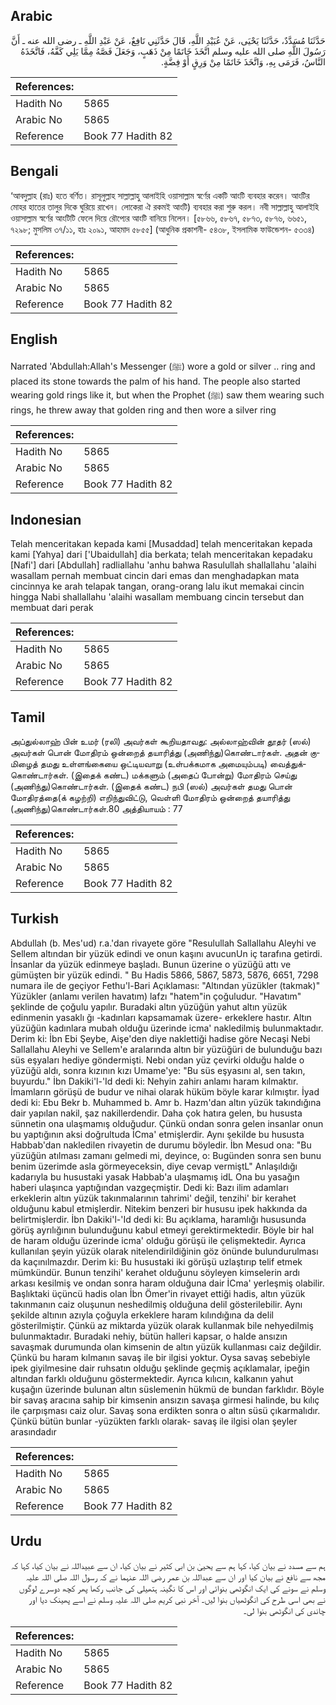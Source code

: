 ## Arabic


<div dir="rtl" lang="ar" style={{fontSize:'larger',backgroundColor:'#f8f9fa',padding:20}}>
حَدَّثَنَا مُسَدَّدٌ، حَدَّثَنَا يَحْيَى، عَنْ عُبَيْدِ اللَّهِ، قَالَ حَدَّثَنِي نَافِعٌ، عَنْ عَبْدِ اللَّهِ ـ رضى الله عنه ـ أَنَّ رَسُولَ اللَّهِ صلى الله عليه وسلم اتَّخَذَ خَاتَمًا مِنْ ذَهَبٍ، وَجَعَلَ فَصَّهُ مِمَّا يَلِي كَفَّهُ، فَاتَّخَذَهُ النَّاسُ، فَرَمَى بِهِ، وَاتَّخَذَ خَاتَمًا مِنْ وَرِقٍ أَوْ فِضَّةٍ‏.‏
</div>
<div style={{backgroundColor:'#f8f9fa',padding:20, marginBottom: 10}}><table> <thead> <tr> <th>References:</th> <th></th> </tr> </thead> <tbody><tr><td>Hadith No</td><td>5865</td></tr><tr><td>Arabic No</td><td>5865</td></tr><tr><td>Reference</td><td>Book 77 Hadith 82</td></tr></tbody></table></div>

## Bengali


<div dir="ltr" lang="bn" style={{fontSize:'larger',backgroundColor:'#f8f9fa',padding:20}}>
‘আবদুল্লাহ (রাঃ) হতে বর্ণিত। রাসূলুল্লাহ সাল্লাল্লাহু আলাইহি ওয়াসাল্লাম স্বর্ণের একটি আংটি ব্যবহার করেন। আংটির মোহর হাতের তালুর দিকে ঘুরিয়ে রাখেন। লোকেরা ঐ রকমই আংটি) ব্যবহার করা শুরু করল। নবী সাল্লাল্লাহু আলাইহি ওয়াসাল্লাম স্বর্ণের আংটিটি ফেলে দিয়ে রৌপ্যের আংটি বানিয়ে নিলেন। [৫৮৬৬, ৫৮৬৭, ৫৮৭৩, ৫৮৭৬, ৬৬৫১, ৭২৯৮; মুসলিম ৩৭/১১, হাঃ ২০৯১, আহমাদ ৫৮৫৫] (আধুনিক প্রকাশনী- ৫৪৩৮, ইসলামিক ফাউন্ডেশন- ৫৩৩৪)
</div>
<div style={{backgroundColor:'#f8f9fa',padding:20, marginBottom: 10}}><table> <thead> <tr> <th>References:</th> <th></th> </tr> </thead> <tbody><tr><td>Hadith No</td><td>5865</td></tr><tr><td>Arabic No</td><td>5865</td></tr><tr><td>Reference</td><td>Book 77 Hadith 82</td></tr></tbody></table></div>

## English


<div dir="ltr" lang="en" style={{fontSize:'larger',backgroundColor:'#f8f9fa',padding:20}}>
Narrated 'Abdullah:Allah's Messenger (ﷺ) wore a gold or silver .. ring and placed its stone towards the palm of his hand. The people also started wearing gold rings like it, but when the Prophet (ﷺ) saw them wearing such rings, he threw away that golden ring and then wore a silver ring
</div>
<div style={{backgroundColor:'#f8f9fa',padding:20, marginBottom: 10}}><table> <thead> <tr> <th>References:</th> <th></th> </tr> </thead> <tbody><tr><td>Hadith No</td><td>5865</td></tr><tr><td>Arabic No</td><td>5865</td></tr><tr><td>Reference</td><td>Book 77 Hadith 82</td></tr></tbody></table></div>

## Indonesian


<div dir="ltr" lang="id" style={{fontSize:'larger',backgroundColor:'#f8f9fa',padding:20}}>
Telah menceritakan kepada kami [Musaddad] telah menceritakan kepada kami [Yahya] dari ['Ubaidullah] dia berkata; telah menceritakan kepadaku [Nafi'] dari [Abdullah] radliallahu 'anhu bahwa Rasulullah shallallahu 'alaihi wasallam pernah membuat cincin dari emas dan menghadapkan mata cincinnya ke arah telapak tangan, orang-orang lalu ikut memakai cincin hingga Nabi shallallahu 'alaihi wasallam membuang cincin tersebut dan membuat dari perak
</div>
<div style={{backgroundColor:'#f8f9fa',padding:20, marginBottom: 10}}><table> <thead> <tr> <th>References:</th> <th></th> </tr> </thead> <tbody><tr><td>Hadith No</td><td>5865</td></tr><tr><td>Arabic No</td><td>5865</td></tr><tr><td>Reference</td><td>Book 77 Hadith 82</td></tr></tbody></table></div>

## Tamil


<div dir="ltr" lang="ta" style={{fontSize:'larger',backgroundColor:'#f8f9fa',padding:20}}>
அப்துல்லாஹ் பின் உமர் (ரலி) அவர்கள் கூறியதாவது: அல்லாஹ்வின் தூதர் (ஸல்) அவர்கள் பொன் மோதிரம் ஒன்றைத் தயாரித்து (அணிந்து)கொண்டார்கள். அதன் குமிழைத் தமது உள்ளங்கையை ஒட்டியவாறு (உள்பக்கமாக அமையும்படி) வைத்துக்கொண்டார்கள். (இதைக் கண்ட) மக்களும் (அதைப் போன்று) மோதிரம் செய்து (அணிந்து)கொண்டார்கள். (இதைக் கண்ட) நபி (ஸல்) அவர்கள் தமது பொன் மோதிரத்தை(க் கழற்றி) எறிந்துவிட்டு, வெள்ளி மோதிரம் ஒன்றைத் தயாரித்து (அணிந்து)கொண்டார்கள்.80 அத்தியாயம் : 77
</div>
<div style={{backgroundColor:'#f8f9fa',padding:20, marginBottom: 10}}><table> <thead> <tr> <th>References:</th> <th></th> </tr> </thead> <tbody><tr><td>Hadith No</td><td>5865</td></tr><tr><td>Arabic No</td><td>5865</td></tr><tr><td>Reference</td><td>Book 77 Hadith 82</td></tr></tbody></table></div>

## Turkish


<div dir="ltr" lang="tr" style={{fontSize:'larger',backgroundColor:'#f8f9fa',padding:20}}>
Abdullah (b. Mes'ud) r.a.'dan rivayete göre "Resulullah Sallallahu Aleyhi ve Sellem altından bir yüzük edindi ve onun kaşını avucunUn iç tarafına getirdi. İnsanlar da yüzük edinmeye başladı. Bunun üzerine o yüzüğü attı ve gümüşten bir yüzük edindi. " Bu Hadis 5866, 5867, 5873, 5876, 6651, 7298 numara ile de geçiyor Fethu'l-Bari Açıklaması: "Altından yüzükler (takmak)" Yüzükler (anlamı verilen havatım) lafzı "hatem"in çoğuludur. "Havatım" şeklinde de çoğulu yapılır. Buradaki altın yüzüğün yahut altın yüzük edinmenin yasaklı ğı -kadınları kapsamamak üzere- erkeklere hastır. Altın yüzüğün kadınlara mubah olduğu üzerinde icma' nakledilmiş bulunmaktadır. Derim ki: İbn Ebi Şeybe, Aişe'den diye naklettiği hadise göre Necaşi Nebi Sallallahu Aleyhi ve Sellem'e aralarında altın bir yüzüğüri de bulunduğu bazı süs eşyaları hediye göndermişti. Nebi ondan yüz çevirki olduğu halde o yüzüğü aldı, sonra kızının kızı Umame'ye: "Bu süs eşyasını al, sen takın, buyurdu." İbn Dakiki'l-'Id dedi ki: Nehyin zahirı anlamı haram kılmaktır. İmamların görüşü de budur ve nihai olarak hüküm böyle karar kılmıştır. İyad dedi ki: Ebu Bekr b. Muhammed b. Amr b. Hazm'dan altın yüzük takındığına dair yapılan nakil, şaz nakillerdendir. Daha çok hatıra gelen, bu hususta sünnetin ona ulaşmamış olduğudur. Çünkü ondan sonra gelen insanlar onun bu yaptığının aksi doğrultuda İCma' etmişlerdir. Aynı şekilde bu hususta Habbab'dan nakledilen rivayetin de durumu böyledir. İbn Mesud ona: "Bu yüzüğün atılması zamanı gelmedi mi, deyince, o: Bugünden sonra sen bunu benim üzerimde asla görmeyeceksin, diye cevap vermiştL" Anlaşıldığı kadarıyla bu husustaki yasak Habbab'a ulaşmamış idL Ona bu yasağın haberi ulaşınca yaptığından vazgeçmiştir. Dedi ki: Bazı ilim adamları erkeklerin altın yüzük takınmalarının tahrimi' değil, tenzihi' bir kerahet olduğunu kabul etmişlerdir. Nitekim benzeri bir hususu ipek hakkında da belirtmişlerdir. İbn Dakiki'l-'Id dedi ki: Bu açıklama, haramlığı hususunda görüş ayrılığının bulunduğunu kabul etmeyi gerektirmektedir. Böyle bir hal de haram olduğu üzerinde icma' olduğu görüşü ile çelişmektedir. Ayrıca kullanılan şeyin yüzük olarak nitelendirildiğinin göz önünde bulundurulması da kaçınılmazdır. Derim ki: Bu husustaki iki görüşü uzlaştırıp telif etmek mümkündür. Bunun tenzihi' kerahet olduğunu söyleyen kimselerin ardı arkası kesilmiş ve ondan sonra haram olduğuna dair İCma' yerleşmiş olabilir. Başlıktaki üçüncü hadis olan İbn Ömer'in rivayet ettiği hadis, altın yüzük takınmanın caiz oluşunun neshedilmiş olduğuna delil gösterilebilir. Aynı şekilde altının azıyla çoğuyla erkeklere haram kılındığına da delil gösterilmiştir. Çünkü az miktarda yüzük olarak kullanmak bile nehyedilmiş bulunmaktadır. Buradaki nehiy, bütün halleri kapsar, o halde ansızın savaşmak durumunda olan kimsenin de altın yüzük kullanması caiz değildir. Çünkü bu haram kılmanın savaş ile bir ilgisi yoktur. Oysa savaş sebebiyle ipek giyilmesine dair ruhsatın olduğu şeklinde geçmiş açıklamalar, ipeğin altından farklı olduğunu göstermektedir. Ayrıca kılıcın, kalkanın yahut kuşağın üzerinde bulunan altın süslemenin hükmü de bundan farklıdır. Böyle bir savaş aracına sahip bir kimsenin ansızın savaşa girmesi halinde, bu kılıç ile çarpışması caiz olur. Savaş sona erdikten sonra o altın süsü çıkarmalıdır. Çünkü bütün bunlar -yüzükten farklı olarak- savaş ile ilgisi olan şeyler arasındadır
</div>
<div style={{backgroundColor:'#f8f9fa',padding:20, marginBottom: 10}}><table> <thead> <tr> <th>References:</th> <th></th> </tr> </thead> <tbody><tr><td>Hadith No</td><td>5865</td></tr><tr><td>Arabic No</td><td>5865</td></tr><tr><td>Reference</td><td>Book 77 Hadith 82</td></tr></tbody></table></div>

## Urdu


<div dir="rtl" lang="ur" style={{fontSize:'larger',backgroundColor:'#f8f9fa',padding:20}}>
ہم سے مسدد نے بیان کیا، کہا ہم سے یحییٰ بن ابی کثیر نے بیان کیا، ان سے عبیداللہ نے بیان کیا، کہا کہ مجھ سے نافع نے بیان کیا اور ان سے عبداللہ بن عمر رضی اللہ عنہما نے کہ رسول اللہ صلی اللہ علیہ وسلم نے سونے کی ایک انگوٹھی بنوائی اور اس کا نگینہ ہتھیلی کی جانب رکھا پھر کچھ دوسرے لوگوں نے بھی اسی طرح کی انگوٹھیاں بنوا لیں۔ آخر نبی کریم صلی اللہ علیہ وسلم نے اسے پھینک دیا اور چاندی کی انگوٹھی بنوا لی۔
</div>
<div style={{backgroundColor:'#f8f9fa',padding:20, marginBottom: 10}}><table> <thead> <tr> <th>References:</th> <th></th> </tr> </thead> <tbody><tr><td>Hadith No</td><td>5865</td></tr><tr><td>Arabic No</td><td>5865</td></tr><tr><td>Reference</td><td>Book 77 Hadith 82</td></tr></tbody></table></div>
